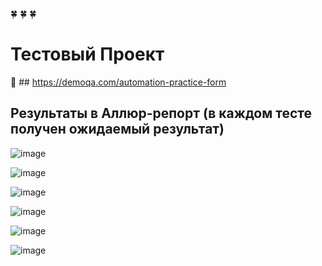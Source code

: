 :four_leaf_clover: :four_leaf_clover: :four_leaf_clover:
# Тестовый Проект  
:link: ## https://demoqa.com/automation-practice-form

## Результаты в Аллюр-репорт (в каждом тесте получен ожидаемый результат)
![image](https://github.com/user-attachments/assets/c279c7fe-2f07-4fae-8d0a-16d75a660a5a)

![image](https://github.com/user-attachments/assets/6efb84e1-d6bf-46d1-9cc6-8e9cbf78a3cd)

![image](https://github.com/user-attachments/assets/0cb8c45c-3529-45c6-8522-86f7c0ca50df)

![image](https://github.com/user-attachments/assets/5983fe74-e474-4141-81b3-eeea9efc8d6a)

![image](https://github.com/user-attachments/assets/625a9c3e-e0cb-42b7-9111-2fb2a821b14c)

![image](https://github.com/user-attachments/assets/ff9d0c28-c563-498f-9df2-30b8048b48c9)





